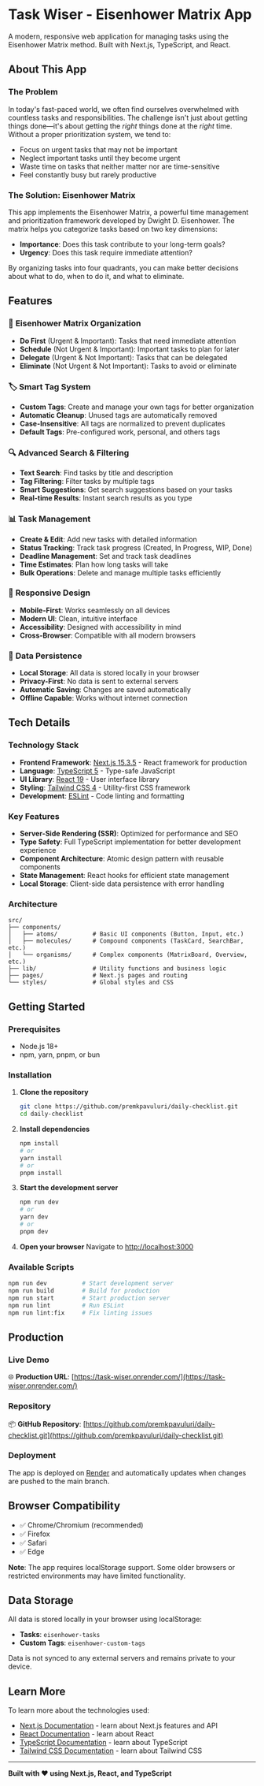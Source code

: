 # Task Wiser - Eisenhower Matrix App

A modern, responsive web application for managing tasks using the Eisenhower Matrix method. Built with Next.js, TypeScript, and React.

## About This App

### The Problem
In today's fast-paced world, we often find ourselves overwhelmed with countless tasks and responsibilities. The challenge isn't just about getting things done—it's about getting the *right* things done at the *right* time. Without a proper prioritization system, we tend to:
- Focus on urgent tasks that may not be important
- Neglect important tasks until they become urgent
- Waste time on tasks that neither matter nor are time-sensitive
- Feel constantly busy but rarely productive

### The Solution: Eisenhower Matrix
This app implements the Eisenhower Matrix, a powerful time management and prioritization framework developed by Dwight D. Eisenhower. The matrix helps you categorize tasks based on two key dimensions:

- **Importance**: Does this task contribute to your long-term goals?
- **Urgency**: Does this task require immediate attention?

By organizing tasks into four quadrants, you can make better decisions about what to do, when to do it, and what to eliminate.

## Features

### 🎯 **Eisenhower Matrix Organization**
- **Do First** (Urgent & Important): Tasks that need immediate attention
- **Schedule** (Not Urgent & Important): Important tasks to plan for later
- **Delegate** (Urgent & Not Important): Tasks that can be delegated
- **Eliminate** (Not Urgent & Not Important): Tasks to avoid or eliminate

### 🏷️ **Smart Tag System**
- **Custom Tags**: Create and manage your own tags for better organization
- **Automatic Cleanup**: Unused tags are automatically removed
- **Case-Insensitive**: All tags are normalized to prevent duplicates
- **Default Tags**: Pre-configured work, personal, and others tags

### 🔍 **Advanced Search & Filtering**
- **Text Search**: Find tasks by title and description
- **Tag Filtering**: Filter tasks by multiple tags
- **Smart Suggestions**: Get search suggestions based on your tasks
- **Real-time Results**: Instant search results as you type

### 📊 **Task Management**
- **Create & Edit**: Add new tasks with detailed information
- **Status Tracking**: Track task progress (Created, In Progress, WIP, Done)
- **Deadline Management**: Set and track task deadlines
- **Time Estimates**: Plan how long tasks will take
- **Bulk Operations**: Delete and manage multiple tasks efficiently

### 📱 **Responsive Design**
- **Mobile-First**: Works seamlessly on all devices
- **Modern UI**: Clean, intuitive interface
- **Accessibility**: Designed with accessibility in mind
- **Cross-Browser**: Compatible with all modern browsers

### 💾 **Data Persistence**
- **Local Storage**: All data is stored locally in your browser
- **Privacy-First**: No data is sent to external servers
- **Automatic Saving**: Changes are saved automatically
- **Offline Capable**: Works without internet connection

## Tech Details

### **Technology Stack**
- **Frontend Framework**: [Next.js 15.3.5](https://nextjs.org/) - React framework for production
- **Language**: [TypeScript 5](https://www.typescriptlang.org/) - Type-safe JavaScript
- **UI Library**: [React 19](https://react.dev/) - User interface library
- **Styling**: [Tailwind CSS 4](https://tailwindcss.com/) - Utility-first CSS framework
- **Development**: [ESLint](https://eslint.org/) - Code linting and formatting

### **Key Features**
- **Server-Side Rendering (SSR)**: Optimized for performance and SEO
- **Type Safety**: Full TypeScript implementation for better development experience
- **Component Architecture**: Atomic design pattern with reusable components
- **State Management**: React hooks for efficient state management
- **Local Storage**: Client-side data persistence with error handling

### **Architecture**
```
src/
├── components/
│   ├── atoms/          # Basic UI components (Button, Input, etc.)
│   ├── molecules/      # Compound components (TaskCard, SearchBar, etc.)
│   └── organisms/      # Complex components (MatrixBoard, Overview, etc.)
├── lib/                # Utility functions and business logic
├── pages/              # Next.js pages and routing
└── styles/             # Global styles and CSS
```

## Getting Started

### **Prerequisites**
- Node.js 18+ 
- npm, yarn, pnpm, or bun

### **Installation**

1. **Clone the repository**
   ```bash
   git clone https://github.com/premkpavuluri/daily-checklist.git
   cd daily-checklist
   ```

2. **Install dependencies**
   ```bash
   npm install
   # or
   yarn install
   # or
   pnpm install
   ```

3. **Start the development server**
   ```bash
   npm run dev
   # or
   yarn dev
   # or
   pnpm dev
   ```

4. **Open your browser**
   Navigate to [http://localhost:3000](http://localhost:3000)

### **Available Scripts**
```bash
npm run dev          # Start development server
npm run build        # Build for production
npm run start        # Start production server
npm run lint         # Run ESLint
npm run lint:fix     # Fix linting issues
```

## Production

### **Live Demo**
🌐 **Production URL**: [https://task-wiser.onrender.com/](https://task-wiser.onrender.com/)

### **Repository**
📦 **GitHub Repository**: [https://github.com/premkpavuluri/daily-checklist.git](https://github.com/premkpavuluri/daily-checklist.git)

### **Deployment**
The app is deployed on [Render](https://render.com/) and automatically updates when changes are pushed to the main branch.

## Browser Compatibility

- ✅ Chrome/Chromium (recommended)
- ✅ Firefox
- ✅ Safari
- ✅ Edge

**Note**: The app requires localStorage support. Some older browsers or restricted environments may have limited functionality.

## Data Storage

All data is stored locally in your browser using localStorage:
- **Tasks**: `eisenhower-tasks`
- **Custom Tags**: `eisenhower-custom-tags`

Data is not synced to any external servers and remains private to your device.

## Learn More

To learn more about the technologies used:

- [Next.js Documentation](https://nextjs.org/docs) - learn about Next.js features and API
- [React Documentation](https://react.dev/) - learn about React
- [TypeScript Documentation](https://www.typescriptlang.org/docs/) - learn about TypeScript
- [Tailwind CSS Documentation](https://tailwindcss.com/docs) - learn about Tailwind CSS

---

**Built with ❤️ using Next.js, React, and TypeScript**
